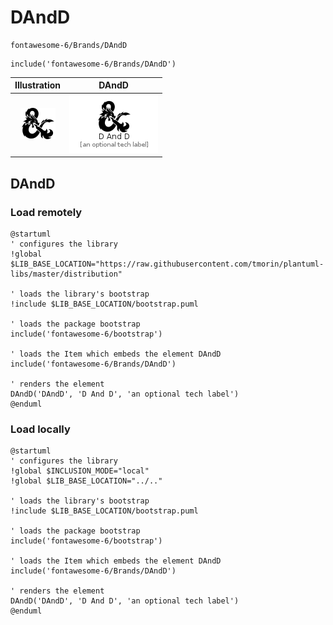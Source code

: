 # DAndD


```text
fontawesome-6/Brands/DAndD
```

```text
include('fontawesome-6/Brands/DAndD')
```



| Illustration | DAndD |
| :---: | :---: |
| ![illustration for Illustration](../../fontawesome-6/Brands/DAndD.png) | ![illustration for DAndD](../../fontawesome-6/Brands/DAndD.Local.png) |




## DAndD

### Load remotely
```plantuml
@startuml
' configures the library
!global $LIB_BASE_LOCATION="https://raw.githubusercontent.com/tmorin/plantuml-libs/master/distribution"

' loads the library's bootstrap
!include $LIB_BASE_LOCATION/bootstrap.puml

' loads the package bootstrap
include('fontawesome-6/bootstrap')

' loads the Item which embeds the element DAndD
include('fontawesome-6/Brands/DAndD')

' renders the element
DAndD('DAndD', 'D And D', 'an optional tech label')
@enduml
```

### Load locally
```plantuml
@startuml
' configures the library
!global $INCLUSION_MODE="local"
!global $LIB_BASE_LOCATION="../.."

' loads the library's bootstrap
!include $LIB_BASE_LOCATION/bootstrap.puml

' loads the package bootstrap
include('fontawesome-6/bootstrap')

' loads the Item which embeds the element DAndD
include('fontawesome-6/Brands/DAndD')

' renders the element
DAndD('DAndD', 'D And D', 'an optional tech label')
@enduml
```

